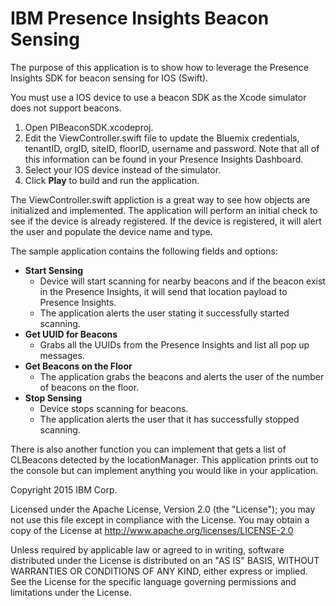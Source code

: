 # IBM Presence Insights Beacon Sensing 

The purpose of this application is to show how to leverage the Presence Insights SDK for beacon sensing for IOS (Swift).

You must use a IOS device to use a beacon SDK as the Xcode simulator does not support beacons. 

1. Open PIBeaconSDK.xcodeproj.
2. Edit the ViewController.swift file to update the Bluemix credentials, tenantID, orgID, siteID, floorID, username and password. Note that all of this information can be found in your Presence Insights Dashboard.
3. Select your IOS device instead of the simulator.
3. Click **Play** to build and run the application.

The ViewController.swift appliction is a great way to see how objects are initialized and implemented. The application will perform an initial check to see if the device is already registered. If the device is registered, it will alert the user and populate the device name and type.

The sample application contains the following fields and options:

* **Start Sensing**
	- Device will start scanning for nearby beacons and if the beacon exist in the Presence Insights, it will send that location payload to Presence Insights.
	- The application alerts the user stating it successfully started scanning.
* **Get UUID for Beacons**
	- Grabs all the UUIDs from the Presence Insights and list all pop up messages.
* **Get Beacons on the Floor**
	- The application grabs the beacons and alerts the user of the number of beacons on the floor. 
* **Stop Sensing**
	- Device stops scanning for beacons.
	- The application alerts the user that it has successfully stopped scanning.
	
There is also another function you can implement that gets a list of CLBeacons detected by the locationManager. This application prints out to the console but can implement anything you would like in your application.


Copyright 2015 IBM Corp.

Licensed under the Apache License, Version 2.0 (the "License"); you may not use this file except in compliance with the License.
You may obtain a copy of the License at http://www.apache.org/licenses/LICENSE-2.0

Unless required by applicable law or agreed to in writing, software distributed under the License is distributed on an "AS IS" BASIS, WITHOUT WARRANTIES OR CONDITIONS OF ANY KIND, either express or implied. See the License for the specific language governing permissions and limitations under the License.



